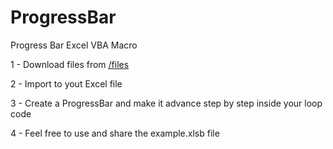 # ProgressBar
Progress Bar Excel VBA Macro
<p>
1 - Download files from <a href="https://github.com/romanripari/ProgressBar/tree/main/files">/files</a> 
</p>
<p>
2 - Import to yout Excel file
</p>
<p>
3 - Create a ProgressBar and make it advance step by step inside your loop code
</p>
<p>
4 - Feel free to use and share the example.xlsb file</p>

